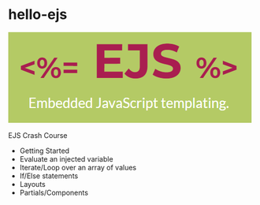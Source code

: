 # hello-ejs

![EJS](public/img/ejs.png)


EJS Crash Course

* Getting Started
* Evaluate an injected variable
* Iterate/Loop over an array of values
* If/Else statements
* Layouts
* Partials/Components